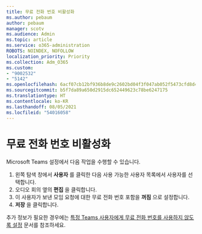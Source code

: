 ```yaml
---
title: 무료 전화 번호 비활성화
ms.author: pebaum
author: pebaum
manager: scotv
ms.audience: Admin
ms.topic: article
ms.service: o365-administration
ROBOTS: NOINDEX, NOFOLLOW
localization_priority: Priority
ms.collection: Adm_O365
ms.custom:
- "9002532"
- "5142"
ms.openlocfilehash: 6acf07cb12bf936b8de9c2602bd04f3f047ab052f5473cfd8d4281215132b327
ms.sourcegitcommit: b5f7da89a650d2915dc652449623c78be6247175
ms.translationtype: HT
ms.contentlocale: ko-KR
ms.lasthandoff: 08/05/2021
ms.locfileid: "54016058"
---
```

# <a name="disabling-toll-free-numbers"></a>무료 전화 번호 비활성화

Microsoft Teams 설정에서 다음 작업을 수행할 수 있습니다.

1. 왼쪽 탐색 창에서 **사용자** 를 클릭한 다음 사용 가능한 사용자 목록에서 사용자를 선택합니다.
2. 오디오 회의 옆의 **편집** 을 클릭합니다.
3. 이 사용자가 보낸 모임 요청에 대한 무료 전화 번호 포함을 **꺼짐** 으로 설정합니다.
4. **저장** 을 클릭합니다.

추가 정보가 필요한 경우에는 [특정 Teams 사용자에게 무료 전화 번호를 사용하지 않도록 설정](https://docs.microsoft.com/microsoftteams/disabling-toll-free-numbers-for-specific-teams-users) 문서를 참조하세요.
